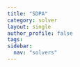 ```yaml
---
title: "SDPA"
category: solver
layout: single
author_profile: false
tags: 
sidebar:
  nav: "solvers"
---
```

